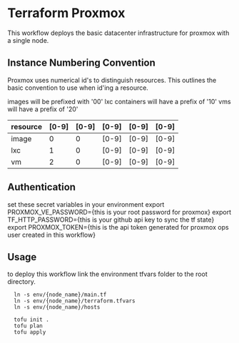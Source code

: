 # Terraform Proxmox

This workflow deploys the basic datacenter infrastructure for proxmox with a single node. 

## Instance Numbering Convention

Proxmox uses numerical id's to distinguish resources. This outlines the basic convention to use when id'ing a resource. 

images will be prefixed with '00'
lxc containers will have a prefix of '10'
vms will have a prefix of '20'

resource  | [0-9] | [0-9] | [0-9] | [0-9] | [0-9] |
---       |  ---  |  ---  |  ---  |  ---  |  ---  |
image     |   0   |   0   | [0-9] | [0-9] | [0-9] |
lxc       |   1   |   0   | [0-9] | [0-9] | [0-9] |
vm        |   2   |   0   | [0-9] | [0-9] | [0-9] |

## Authentication

set these secret variables in your environment
export PROXMOX_VE_PASSWORD={this is your root password for proxmox}
export TF_HTTP_PASSWORD={this is your github api key to sync the tf state}
export PROXMOX_TOKEN={this is the api token generated for proxmox ops user created in this workflow}

## Usage
to deploy this workflow link the environment tfvars folder to the root directory. 
```
  ln -s env/{node_name}/main.tf
  ln -s env/{node_name}/terraform.tfvars
  ln -s env/{node_name}/hosts

  tofu init .
  tofu plan
  tofu apply
```